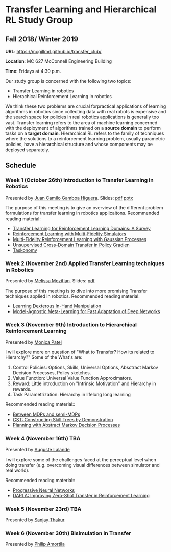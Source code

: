 # Transfer Learning and Hierarchical RL Study Group
## Fall 2018/ Winter 2019

**URL**: https://mcgillmrl.github.io/transfer_club/

**Location**: MC 627 McConnell Engineering Building

**Time**: Fridays at 4:30 p.m.

Our study group is concerned with the following two topics:
- Transfer Learning in robotics
- Hierachical Reinforcement Learning in robotics

We think these two problems are crucial forpractical applications of learning algorithms in robotics since collecting data with real robots is expensive and the search space for policies in real robotics applications is generally too vast. Transfer learning refers to the area of machine learning concerned with the deployment of algorithms trained on a __source domain__ to perform tasks on a __target domain__. Hierarchical RL refers to the family of techniques where the solutions to a reinforcement learning problem, usually parametric policies, have a hierarchical structure and whose components may be deployed separately.

## Schedule
### Week 1 (October 26th) Introduction to Transfer Learning in Robotics
Presented by [Juan Camilo Gamboa Higuera](https://github.com/juancamilog). Slides: [pdf](presentations/week1_juan/transfer_club01.pdf) [pptx](presentations/week1_juan/transfer_club01.pptx)

The purpose of this meeting is to give an overview of the different problem formulations for transfer learning in robotics applicaitons.
Recommended reading material:

 - [Transfer Learning for Reinforcement Learning Domains: A Survey](http://www.jmlr.org/papers/volume10/taylor09a/taylor09a.pdf)
 - [Reinforcement Learning with Multi-Fidelity Simulators](http://acl.mit.edu/papers/Cutler14_ICRA.pdf)
 - [Multi-Fidelity Reinforcement Learning with Gaussian Processes](https://arxiv.org/abs/1712.06489v1)
 - [Unsupervised Cross-Domain Transfer in Policy Gradien](https://www.aaai.org/ocs/index.php/AAAI/AAAI15/paper/viewFile/9916/9879)
 - [Taskonomy](http://taskonomy.stanford.edu/)

### Week 2 (November 2nd) Applied Transfer Learning techniques in Robotics
Presented by [Melissa Mozifian](https://melfm.github.io/about.html). Slides: [pdf](presentations/week2_mel/transfer_club02.pdf)

The purpose of this meeting is to dive into more promising Transfer techniques applied in robotics.
Recommended reading material:

 - [Learning Dexterous In-Hand Manipulation](https://arxiv.org/pdf/1808.00177.pdf)
 - [Model-Agnostic Meta-Learning for Fast Adaptation of Deep Networks](https://arxiv.org/pdf/1703.03400.pdf)

### Week 3 (November 9th) Introduction to Hierarchical Reinforcement Learning
Presented by [Monica Patel](https://github.com/monicaMRL)

I will explore more on question of "What to Transfer? How its related to Hierarchy?" Some of the What's are:

1. Control Policies: Options, Skills, Universal Options, Absctract Markov Decision Processes, Policy sketches.
2. Value Function: Universal Value Function Approximators.
3. Reward: Little introduction on "Intrinsic Motivation" and Hierarchy in rewards.
4. Task Parametrization: Hierarchy in lifelong long learning

Recommended reading material::
 - [Between MDPs and semi-MDPs](http://www-anw.cs.umass.edu/~barto/courses/cs687/Sutton-Precup-Singh-AIJ99.pdf)
 - [CST: Constructing Skill Trees by Demonstration](https://cs.brown.edu/~gdk/pubs/cst-ws.pdf)
 - [Planning with Abstract Markov Decision Processes](http://cs.brown.edu/people/ngopalan/docs/planning-abstract-markov.pdf)

### Week 4 (November 16th) TBA
Presented by [Auguste Lalande](https://github.com/augustelalande)

I will explore some of the challenges faced at the perceptual level when doing transfer (e.g. overcoming visual differences between simulator and real world). 

Recommended reading material::
 - [Progressive Neural Networks](https://arxiv.org/abs/1606.04671)
 - [DARLA: Improving Zero-Shot Transfer in Reinforcement Learning](https://arxiv.org/abs/1707.08475)

### Week 5 (November 23rd) TBA
Presented by [Sanjay Thakur](https://github.com/sanjaythakur)

### Week 6 (November 30th) Bisimulation in Transfer
Presented by [Philip Amortila](http://rl.cs.mcgill.ca/people.html)
